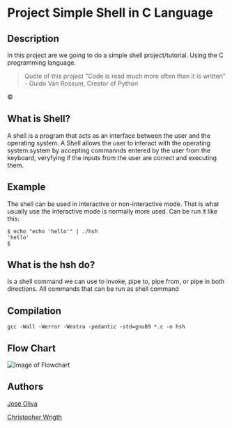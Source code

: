 # Project  Simple Shell in C Language

## Description
In this project are we going to do a simple shell project/tutorial. Using the C programming language.

>Quote of this project
"Code is read much more often than it is written" - Guido Van Rossum, Creator of Python

&copy;

## What is Shell?
A shell is a program that acts as an interface between the user and the operating system. A Shell allows the user to interact with the operating system.system by accepting commannds entered by the user from the keyboard, veryfying if the inputs from the user are correct and executing them.

## Example
The shell can be used in interactive or non-interactive mode. That is what usually use the interactive mode is normally more used. Can be run it like this:
```
$ echo "echo 'hello'" | ./hsh
'hello'
$
```
## What is the hsh do?
Is a shell command we can use to invoke, pipe to, pipe from, or pipe in both directions. All commands that can be run as shell command

## Compilation

`gcc -Wall -Werror -Wextra -pedantic -std=gnu89 *.c -o hsh`

## Flow Chart
![Image of Flowchart](https://i.ibb.co/dMtQn0Q/Untitled-Diagram-drawio-2-2-6-4.jpg)

## Authors 
[Jose Oliva](https://github.com/Meme-x03/Meme-x03.git)

[Christopher Wrigth](https://github.com/NamesteSensei)